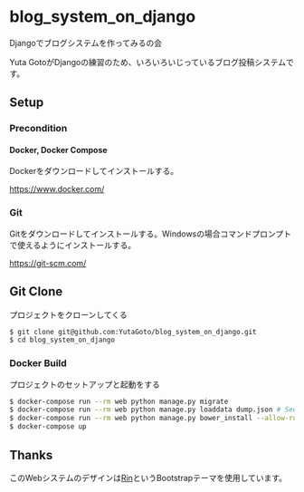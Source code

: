 # blog_system_on_django

Djangoでブログシステムを作ってみるの会

Yuta GotoがDjangoの練習のため、いろいろいじっているブログ投稿システムです。

## Setup

### Precondition

#### Docker, Docker Compose

Dockerをダウンロードしてインストールする。

<https://www.docker.com/>

### Git

Gitをダウンロードしてインストールする。Windowsの場合コマンドプロンプトで使えるようにインストールする。

<https://git-scm.com/>

## Git Clone

プロジェクトをクローンしてくる

```bash
$ git clone git@github.com:YutaGoto/blog_system_on_django.git
$ cd blog_system_on_django
```

### Docker Build

プロジェクトのセットアップと起動をする

```bash
$ docker-compose run --rm web python manage.py migrate
$ docker-compose run --rm web python manage.py loaddata dump.json # Seedデータ
$ docker-compose run --rm web python manage.py bower_install --allow-root
$ docker-compose up
```
## Thanks

このWebシステムのデザインは[Rin](https://rinhoshizo.la/)というBootstrapテーマを使用しています。

